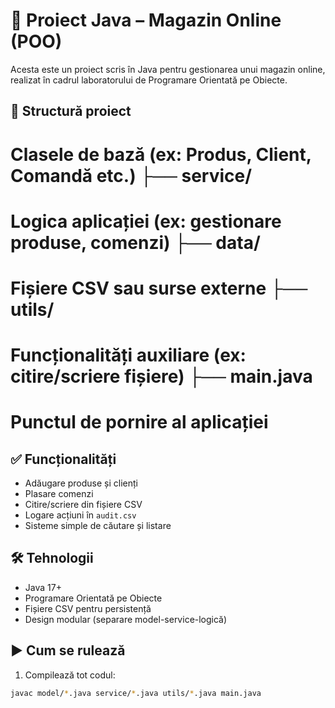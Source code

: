 # 🛒 Proiect Java – Magazin Online (POO)

Acesta este un proiect scris în Java pentru gestionarea unui magazin online, realizat în cadrul laboratorului de Programare Orientată pe Obiecte.

## 📁 Structură proiect

# Clasele de bază (ex: Produs, Client, Comandă etc.) ├── service/ 
# Logica aplicației (ex: gestionare produse, comenzi) ├── data/ 
# Fișiere CSV sau surse externe ├── utils/ 
# Funcționalități auxiliare (ex: citire/scriere fișiere) ├── main.java 
# Punctul de pornire al aplicației

## ✅ Funcționalități

- Adăugare produse și clienți
- Plasare comenzi
- Citire/scriere din fișiere CSV
- Logare acțiuni în `audit.csv`
- Sisteme simple de căutare și listare

## 🛠️ Tehnologii

- Java 17+
- Programare Orientată pe Obiecte
- Fișiere CSV pentru persistență
- Design modular (separare model-service-logică)

## ▶️ Cum se rulează

1. Compilează tot codul:

```bash
javac model/*.java service/*.java utils/*.java main.java
